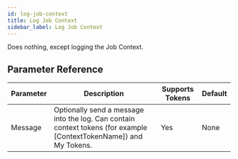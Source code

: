 ```yaml
---
id: log-job-context
title: Log Job Context
sidebar_label: Log Job Context
---
```



Does nothing, except logging the Job Context.

## Parameter Reference
| Parameter | Description | Supports Tokens | Default |
| -- | -- | -- | -- |
| Message | Optionally send a message into the log. Can contain context tokens (for example [ContextTokenName]) and My Tokens. | Yes | None |
